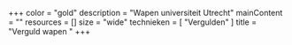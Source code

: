 +++
color = "gold"
description = "Wapen universiteit Utrecht"
mainContent = ""
resources = []
size = "wide"
technieken = [
  "Vergulden"
]
title = "Verguld wapen "
+++
